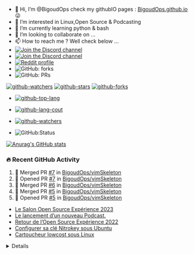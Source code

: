 - 👋 Hi, I’m @BigoudOps check my githubIO pages : [BigoudOps.github.io](https://bigoudops.github.io/) 😜
- 👀 I’m interested in Linux,Open Source & Podcasting
- 🌱 I’m currently learning python & bash
- 💞️ I’m looking to collaborate on ...
- 📫 How to reach me ? Well check below ...
- [![Join the Discord channel](https://img.shields.io/static/v1.svg?label=%20Rejoignez-moi%20sur%20Discordl&message=%F0%9F%8E%86&color=7289DA&logo=discord&logoColor=white&labelColor=2C2F33)](https://discord.gg/bfB6Ve6)
- [![Join the Discord channel](https://img.shields.io/static/v1.svg?label=%20Rejoignez-moi%20sur%20Discordl&message=%F0%9F%8E%86&color=7289DA&logo=discord&logoColor=white&labelColor=2C2F33)](https://discord.gg/MrgtTSPS7j)
- [![Reddit profile](https://img.shields.io/reddit/subreddit-subscribers/apdm?style=social)](https://www.reddit.com/r/apdm)
- ![GitHub: forks](https://flat.badgen.net/github/forks/BigoudOPS/BigoudOps?params) 
- ![GitHub: PRs](https://flat.badgen.net/github/prs/BigoudOps/BigoudOps?params)

[![github-watchers](https://img.shields.io/github/watchers/BigoudOps/BigoudOps?label=Watch&style=social&logo=github)](https://github.com/BigoudOps/BigoudOps)
[![github-stars](https://img.shields.io/github/stars/BigoudOps/BigoudOps?style=social&logo=github)](https://github.com/BigoudOps/BigoudOps)
[![github-forks](https://img.shields.io/github/forks/BigoudOps/BigoudOps?label=Fork&style=social&logo=github)](https://github.com/BigoudOps/BigoudOps)

- [![github-top-lang](https://img.shields.io/github/languages/top/BigoudOps/BigoudOps.github.io?style=social&logo=github)](https://github.com/BigoudOps/BigoudOps)

- [![github-lang-cout](https://img.shields.io/github/languages/count/BigoudOps/BigoudOps.github.io?style=social&logo=github)](https://github.com/BigoudOps/BigoudOps)

- [![github-watchers](https://img.shields.io/github/watchers/BigoudOps/BigoudOps.github.io?label=Watch&style=social&logo=github)](https://github.com/BigoudOps/BigoudOps.github.io)

- ![GitHub:Status](https://flat.badgen.net/github/status/BigoudOps/BigoudOps.github.io/gh-pages)
<!---

BigoudOps/BigoudOps is a ✨ special ✨ repository because its `README.md` (this file) appears on your GitHub profile.
You can click the Preview link to take a look at your changes.
--->

[![Anurag's GitHub stats](https://github-readme-stats.vercel.app/api?username=BigoudOps&show_icons=true&hide_border=false&title_color=3B1F94f&icon_color=FFE500&bg_color=09131B&text_color=ffffff&border_color=0c1a25)](https://github.com/anuraghazra/github-readme-stats)

### 🔥 Recent GitHub Activity

<!--START_SECTION:activity-->
1. 🎉 Merged PR [#7](https://github.com/BigoudOps/vimSkeleton/pull/7) in [BigoudOps/vimSkeleton](https://github.com/BigoudOps/vimSkeleton)
2. 💪 Opened PR [#7](https://github.com/BigoudOps/vimSkeleton/pull/7) in [BigoudOps/vimSkeleton](https://github.com/BigoudOps/vimSkeleton)
3. 🎉 Merged PR [#6](https://github.com/BigoudOps/vimSkeleton/pull/6) in [BigoudOps/vimSkeleton](https://github.com/BigoudOps/vimSkeleton)
4. 🎉 Merged PR [#5](https://github.com/BigoudOps/vimSkeleton/pull/5) in [BigoudOps/vimSkeleton](https://github.com/BigoudOps/vimSkeleton)
5. 💪 Opened PR [#5](https://github.com/BigoudOps/vimSkeleton/pull/5) in [BigoudOps/vimSkeleton](https://github.com/BigoudOps/vimSkeleton)
<!--END_SECTION:activity-->

<!-- BLOG-POST-LIST:START -->
- [Le Salon Open Source Expérience 2023](https://bigoudops.fr/le-salon-open-source-experience-2023/)
- [Le lancement d’un nouveau Podcast.](https://bigoudops.fr/le-lancement-dun-nouveau-podcast/)
- [Retour de l’Open Source Expérience 2022](https://bigoudops.fr/retour-de-lopen-source-experience-2022/)
- [Configurer sa clé Nitrokey sous Ubuntu](https://bigoudops.fr/configurer-sa-cle-nitrokey-sous-ubuntu/)
- [Cartoucheur lowcost sous Linux](https://bigoudops.fr/cartoucheur-lowcost-sous-linux/)
<!-- BLOG-POST-LIST:END -->
  <details>

### 📺 Last Youtube:

<!-- YOUTUBE:START -->
- [Les variables d’environnement : ces VIP du terminal !](https://www.youtube.com/watch?v=rRJ_44f47oo)
- [Le durcissement de machine sous Linux](https://www.youtube.com/watch?v=HC8licTQHNg)
- [information pour 2024](https://www.youtube.com/watch?v=C3fna-JLQhQ)
- [Nous parlons de nos options utilisé avec grep](https://www.youtube.com/watch?v=dnoJxrFj63k)
- [Les raccourcis Bash](https://www.youtube.com/watch?v=O1y80AXdqDs)
<!-- YOUTUBE:END -->
<details>
  <summary>Latest content</summary>
